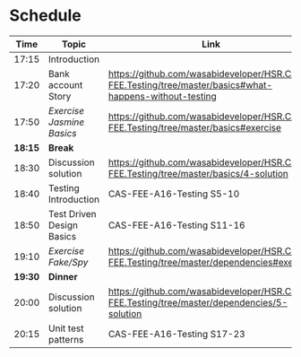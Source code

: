 # Schedule

Time <!-- Min -->     	| Topic                    	| Link
---                   	| ---                      	| ---
17:15 <!-- 05' -->    	| Introduction             	|
17:20 <!-- 30' -->    	| Bank account Story       	| https://github.com/wasabideveloper/HSR.CAS-FEE.Testing/tree/master/basics#what-happens-without-testing
17:50 <!-- 25' -->    	| *Exercise Jasmine Basics*	| https://github.com/wasabideveloper/HSR.CAS-FEE.Testing/tree/master/basics#exercise
**18:15** <!-- 15' -->	| **Break**                	|
18:30 <!-- 10' -->    	| Discussion solution      	| https://github.com/wasabideveloper/HSR.CAS-FEE.Testing/tree/master/basics/4-solution
18:40 <!-- 10' -->    	| Testing Introduction     	| CAS-FEE-A16-Testing S5-10
18:50 <!-- 20' -->    	| Test Driven Design Basics	| CAS-FEE-A16-Testing S11-16
19:10 <!-- 20' -->    	| *Exercise Fake/Spy*      	| https://github.com/wasabideveloper/HSR.CAS-FEE.Testing/tree/master/dependencies#exercise
**19:30** <!-- 30' -->	| **Dinner**               	|
20:00 <!-- 15' -->    	| Discussion solution      	| https://github.com/wasabideveloper/HSR.CAS-FEE.Testing/tree/master/dependencies/5-solution
20:15 <!-- 15' -->    	| Unit test patterns       	| CAS-FEE-A16-Testing S17-23
